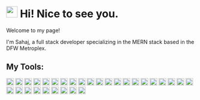 # <img src="https://emojis.slackmojis.com/emojis/images/1531849430/4246/blob-sunglasses.gif?1531849430" width="30"/> Hi! Nice to see you.

<p>Welcome to my page!</p>
<p>I'm Sahaj, a full stack developer specializing in the MERN stack based in the DFW Metroplex.</p>

## My Tools:
<p>
<img src = "https://img.shields.io/badge/python-%2314354C.svg?style=for-the-badge&logo=python&logoColor=white" height="20"/>
<img src = "https://img.shields.io/badge/c-%2300599C.svg?style=for-the-badge&logo=c&logoColor=white" height="20"/>
<img src = "https://img.shields.io/badge/c++-%2300599C.svg?style=for-the-badge&logo=c%2B%2B&logoColor=white" height="20"/>
<img src = "https://img.shields.io/badge/java-%23ED8B00.svg?style=for-the-badge&logo=java&logoColor=white" height="20"/>
<img src = "https://img.shields.io/badge/opencv-%23white.svg?style=for-the-badge&logo=opencv&logoColor=white" height="20"/>

<img src = "https://img.shields.io/badge/javascript-%23323330.svg?style=for-the-badge&logo=javascript&logoColor=%23F7DF1E" height="20"/>
<img src = "https://img.shields.io/badge/typescript-%23007ACC.svg?style=for-the-badge&logo=typescript&logoColor=white" height="20"/>
<img src = "https://img.shields.io/badge/html5-%23E34F26.svg?style=for-the-badge&logo=html5&logoColor=white" height="20"/>
<img src = "https://img.shields.io/badge/css3-%231572B6.svg?style=for-the-badge&logo=css3&logoColor=white" height="20"/>
<img src = "https://img.shields.io/badge/node.js-%2343853D.svg?style=for-the-badge&logo=node.js&logoColor=white" height="20"/>
<img src = "https://img.shields.io/badge/express.js-%23404d59.svg?style=for-the-badge&logo=express&logoColor=%2361DAFB" height="20"/>
<img src = "https://img.shields.io/badge/react-%2320232a.svg?style=for-the-badge&logo=react&logoColor=%2361DAFB" height="20"/>
<img src = "https://img.shields.io/badge/React_Router-CA4245?style=for-the-badge&logo=react-router&logoColor=white" height="20"/>
<img src = "https://img.shields.io/badge/react_native-%2320232a.svg?style=for-the-badge&logo=react&logoColor=%2361DAFB" height="20"/>
<img src = "https://img.shields.io/badge/bootstrap-%23563D7C.svg?style=for-the-badge&logo=bootstrap&logoColor=white" height="20"/>
<img src = "https://img.shields.io/badge/NPM-%23000000.svg?style=for-the-badge&logo=npm&logoColor=white" height="20"/>
<img src = "https://img.shields.io/badge/redux-%23593d88.svg?style=for-the-badge&logo=redux&logoColor=white" height="20"/>
<img src = "https://img.shields.io/badge/jquery-%230769AD.svg?style=for-the-badge&logo=jquery&logoColor=white" height="20"/>
<img src = "https://img.shields.io/badge/netlify-%23000000.svg?style=for-the-badge&logo=netlify&logoColor=#00C7B7" height="20"/>
<img src = "https://img.shields.io/badge/heroku-%23430098.svg?style=for-the-badge&logo=heroku&logoColor=white" height="20"/>

<img src = "https://img.shields.io/badge/adobe-%23FF0000.svg?style=for-the-badge&logo=adobe&logoColor=white" height="20"/>
<img src = "https://img.shields.io/badge/VIM-%2311AB00.svg?style=for-the-badge&logo=vim&logoColor=white" height="20"/>
<img src = "https://img.shields.io/badge/Eclipse-FE7A16.svg?style=for-the-badge&logo=Eclipse&logoColor=white" height="20"/>
<img src = "https://img.shields.io/badge/git-%23F05033.svg?style=for-the-badge&logo=git&logoColor=white" height="20"/>
<img src = "https://img.shields.io/badge/github-%23121011.svg?style=for-the-badge&logo=github&logoColor=white" height="20"/>
<img src = "https://img.shields.io/badge/bitbucket-%230047B3.svg?style=for-the-badge&logo=bitbucket&logoColor=white" height="20"/>
<img src = "https://img.shields.io/badge/GoogleCloud-%234285F4.svg?style=for-the-badge&logo=google-cloud&logoColor=white" height="20"/>
<img src = "https://img.shields.io/badge/firebase-%23039BE5.svg?style=for-the-badge&logo=firebase" height="20"/>

<img src = "https://img.shields.io/badge/mysql-%2300f.svg?style=for-the-badge&logo=mysql&logoColor=white" height="20"/>
<img src = "https://img.shields.io/badge/MongoDB-%234ea94b.svg?style=for-the-badge&logo=mongodb&logoColor=white" height="20"/>
</p>
